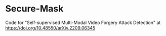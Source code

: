 # Secure-Mask
Code for "Self-supervised Multi-Modal Video Forgery Attack Detection" at https://doi.org/10.48550/arXiv.2209.06345
